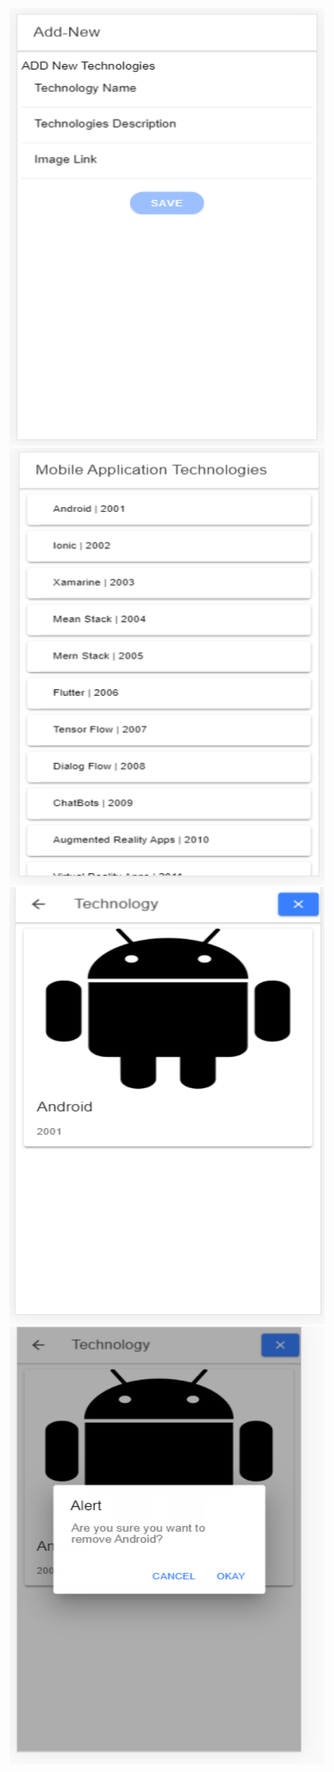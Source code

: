 
<img src="1.PNG" width="700" height="700">


<img src="2Capture.PNG" width="700" height="700">


<img src="3Capture.PNG" width="700" height="700">


<img src="4Capture.PNG" width="700" height="700">
